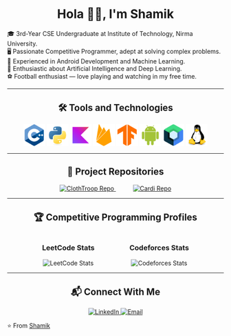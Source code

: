<h1 align="center"> Hola 👋🏽, I'm Shamik </h1>

<div>
  🎓 3rd-Year CSE Undergraduate at Institute of Technology, Nirma University.<br>
  🖥️ Passionate Competitive Programmer, adept at solving complex problems.<br>
  📱 Experienced in Android Development and Machine Learning.<br>
  🤖 Enthusiastic about Artificial Intelligence and Deep Learning.<br>
  ⚽ Football enthusiast — love playing and watching in my free time.<br>
</div>

---

<h2 align="center"> 🛠️ Tools and Technologies </h2> 

<div align="center">
  <code><img height="50" src="https://raw.githubusercontent.com/devicons/devicon/master/icons/cplusplus/cplusplus-original.svg"></code>
  <code><img height="50" src="https://raw.githubusercontent.com/devicons/devicon/master/icons/python/python-original.svg"></code>
  <code><img height="50" src="https://raw.githubusercontent.com/devicons/devicon/master/icons/kotlin/kotlin-original.svg"></code>
  <code><img height="50" src="https://raw.githubusercontent.com/devicons/devicon/master/icons/firebase/firebase-plain.svg"></code>
  <code><img height="50" src="https://raw.githubusercontent.com/devicons/devicon/master/icons/tensorflow/tensorflow-original.svg"></code>
  <code><img height="50" src="https://raw.githubusercontent.com/devicons/devicon/master/icons/android/android-original.svg"></code>
  <code><img height="50" src="https://raw.githubusercontent.com/devicons/devicon/master/icons/jetpackcompose/jetpackcompose-original.svg"></code>
  <code><img height="50" src="https://raw.githubusercontent.com/devicons/devicon/master/icons/linux/linux-original.svg"></code>
</div>

---

<h2 align="center"> 🚀 Project Repositories </h2>

<div align="center">
  <a href="https://github.com/Shamik200/ClothTroop" title="ClothTroop">
    <img height="115" src="https://github-readme-stats.vercel.app/api/pin/?username=Shamik200&repo=ClothTroop&theme=merko" alt="ClothTroop Repo">
  </a>
  <span style="margin: 20px;"></span> <!-- Add space -->
  <a href="https://github.com/Shamik200/Cardi" title="Cardi">
    <img height="115" src="https://github-readme-stats.vercel.app/api/pin/?username=Shamik200&repo=Cardi&theme=tokyonight" alt="Cardi Repo">
  </a>
</div>

---

<h2 align="center"> 🏆 Competitive Programming Profiles </h2>

<div align="center" style="display: flex; justify-content: space-evenly; flex-wrap: wrap;">
  <div>
    <h3 align="center">LeetCode Stats</h3>
    <img width="400" src="https://leetcard.jacoblin.cool/C_RONALDO7?theme=dark&ext=contest&radius=20" alt="LeetCode Stats">
  </div>
  <div>
    <h3 align="center">Codeforces Stats</h3>
    <img width="400" src="https://codeforces-readme-stats.vercel.app/api/card?username=R_E_D_D_E_V_I_L&theme=dark&show_icons=true&radius=20" alt="Codeforces Stats">
  </div>
</div>

---

<h2 align="center"> 📬 Connect With Me </h2>

<div align="center">
  <a href="https://www.linkedin.com/in/shamik-munjani/">
    <img src="https://www.vectorlogo.zone/logos/linkedin/linkedin-icon.svg" width="30px" alt="LinkedIn">
  </a>
  <a href="mailto:shamikmunjani@gmail.com">
    <img src="https://www.vectorlogo.zone/logos/gmail/gmail-icon.svg" width="30px" alt="Email">
  </a>
</div>

⭐️ From [Shamik](https://github.com/Shamik200)
